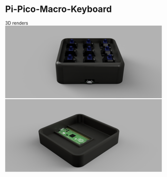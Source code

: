 # Pi-Pico-Macro-Keyboard

3D renders 
<img src=https://raw.githubusercontent.com/FaisalAhmed123/Pi-Pico-Macro-Keyboard/main/images/renders/Back%20View%20V1.png></img>
<img src=https://raw.githubusercontent.com/FaisalAhmed123/Pi-Pico-Macro-Keyboard/main/images/renders/Internal%20View%20V1.png></img>

